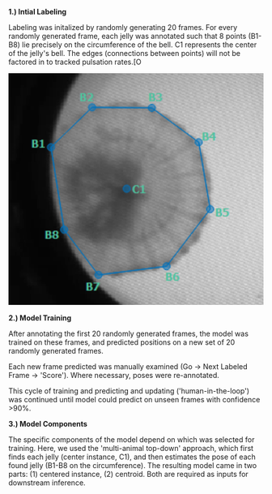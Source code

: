 **1.) Intial Labeling**

Labeling was initalized by randomly generating 20 frames. For every randomly generated frame, each jelly was annotated such that 8 points (B1-B8) lie precisely on the circumference of the bell. C1 represents the center of the jelly's bell. The edges (connections between points) will not be factored in to tracked pulsation rates.[O

![Labeled Sample](1_labeling_conventions.png)

**2.) Model Training**

After annotating the first 20 randomly generated frames, the model was trained on these frames, and predicted positions on a new set of 20 randomly generated frames. 

Each new frame predicted was manually examined (Go -> Next Labeled Frame -> 'Score'). Where necessary, poses were re-annotated.

This cycle of training and predicting and updating ('human-in-the-loop') was continued until model could predict on unseen frames with confidence >90%. 

**3.) Model Components** 

The specific components of the model depend on which was selected for training. Here, we used the 'multi-animal top-down' approach, which first finds each jelly (center instance, C1), and then estimates the pose of each found jelly (B1-B8 on the circumference). The resulting model came in two parts: (1) centered instance, (2) centroid. Both are required as inputs for downstream inference.  
